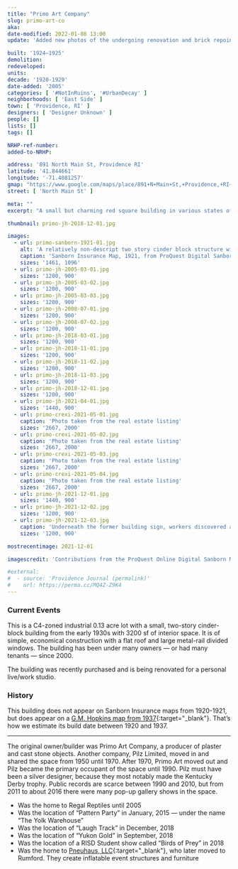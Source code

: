```yaml
---
title: "Primo Art Company"
slug: primo-art-co
aka:
date-modified: 2022-01-08 13:00
update: 'Added new photos of the undergoing renovation and brick repointing work'

built: '1924–1925'
demolition:
redeveloped:
units:
decade: '1920-1929'
date-added: '2005'
categories: [ '#NotInRuins', '#UrbanDecay' ]
neighborhoods: [ 'East Side' ]
town: [ 'Providence, RI' ]
designers: [ 'Designer Unknown' ]
people: []
lists: []
tags: []

NRHP-ref-number:
added-to-NRHP:

address: '891 North Main St, Providence RI'
latitude: '41.844661'
longitude: '-71.4081257'
gmap: "https://www.google.com/maps/place/891+N+Main+St,+Providence,+RI+02904/@41.844661,-71.4081257,17z/data=!3m1!4b1!4m5!3m4!1s0x89e444dd86c3ec23:0xb49a0247e4eefd7a!8m2!3d41.844661!4d-71.405937"
street: [ 'North Main St' ]

meta: ""
excerpt: "A small but charming red square building in various states of repair and neglect over the years"

thumbnail: primo-jh-2018-12-01.jpg

images:
  - url: primo-sanborn-1921-01.jpg
    alt: 'A relatively non-descript two story cinder block structure with large second-story, steel frame windows. No ornamentation aside from a hand-painted sign on the middle of the facade reading “891 North Main Street”. First floor window opening have all been bricked in.'
    caption: 'Sanborn Insurance Map, 1921, from ProQuest Digital Sanborn Maps via the Providence Public Library'
    sizes: '1461, 1096'
  - url: primo-jh-2005-03-01.jpg
    sizes: '1200, 900'
  - url: primo-jh-2005-03-02.jpg
    sizes: '1200, 900'
  - url: primo-jh-2005-03-03.jpg
    sizes: '1200, 900'
  - url: primo-jh-2008-07-01.jpg
    sizes: '1200, 900'
  - url: primo-jh-2008-07-02.jpg
    sizes: '1200, 900'
  - url: primo-jh-2018-03-01.jpg
    sizes: '1200, 900'
  - url: primo-jh-2018-11-01.jpg
    sizes: '1200, 900'
  - url: primo-jh-2018-11-02.jpg
    sizes: '1200, 900'
  - url: primo-jh-2018-11-03.jpg
    sizes: '1200, 900'
  - url: primo-jh-2018-12-01.jpg
    sizes: '1200, 900'
  - url: primo-jh-2021-04-01.jpg
    sizes: '1440, 900'
  - url: primo-crexi-2021-05-01.jpg
    caption: 'Photo taken from the real estate listing'
    sizes: '2667, 2000'
  - url: primo-crexi-2021-05-02.jpg
    caption: 'Photo taken from the real estate listing'
    sizes: '2667, 2000'
  - url: primo-crexi-2021-05-03.jpg
    caption: 'Photo taken from the real estate listing'
    sizes: '2667, 2000'
  - url: primo-crexi-2021-05-04.jpg
    caption: 'Photo taken from the real estate listing'
    sizes: '2667, 2000'
  - url: primo-jh-2021-12-01.jpg
    sizes: '1440, 900'
  - url: primo-jh-2021-12-02.jpg
    sizes: '1200, 900'
  - url: primo-jh-2021-12-03.jpg
    caption: 'Underneath the former building sign, workers discovered a lovely cast stone art-deco-style sign for Primo Art Co.'
    sizes: '1200, 900'

mostrecentimage: 2021-12-01

imagescredit: 'Contributions from the ProQuest Online Digital Sanborn Map collection and the real estate listing (2021)'

#external:
#  - source: 'Providence Journal (permalink)'
#    url: https://perma.cc/MQ4Z-Z9K4
---
```


### Current Events

This is a C4-zoned industrial 0.13 acre lot with a small, two-story cinder-block building from the early 1930s with 3200 sf of interior space. It is of simple, economical construction with a flat roof and large metal-rail divided windows. The building has been under many owners — or had many tenants — since 2000.

The building was recently purchased and is being renovated for a personal live/work studio. 


### History

This building does not appear on Sanborn Insurance maps from 1920-1921, but does appear on a [G.M. Hopkins map from 1937](//www.historicmapworks.com/Map/US/895481/Plate+024/Providence+1937/Rhode+Island/){:target="_blank"}. That’s how we estimate its build date between 1920 and 1937.

***

The original owner/builder was Primo Art Company, a producer of plaster and cast stone objects. Another company, Pilz Limited, moved in and shared the space from 1950 until 1970. After 1970, Primo Art moved out and Pilz became the primary occupant of the space until 1990. Pilz must have been a silver designer, because they most notably made the Kentucky Derby trophy. Public records are scarce between 1990 and 2010, but from 2011 to about 2016 there were many pop-up gallery shows in the space.

+ Was the home to Regal Reptiles until 2005
+ Was the location of “Pattern Party” in January, 2015 — under the name “The Yolk Warehouse”
+ Was the location of “Laugh Track” in December, 2018
+ Was the location of “Yukon Gold” in September, 2018
+ Was the location of a RISD Student show called “Birds of Prey” in 2018
+ Was the home to [Pneuhaus, LLC](//www.pneu.haus){:target="_blank"}, who later moved to Rumford. They create inflatable event structures and furniture
